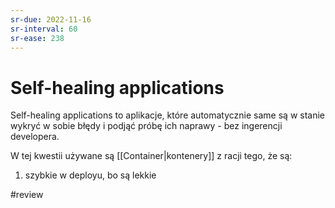 ```yaml
---
sr-due: 2022-11-16
sr-interval: 60
sr-ease: 238
---
```


# Self-healing applications

Self-healing applications to aplikacje, które automatycznie same są w stanie wykryć w sobie błędy i podjąć próbę ich naprawy - bez ingerencji developera.

W tej kwestii używane są [[Container|kontenery]] z racji tego, że są:
1. szybkie w deployu, bo są lekkie

#review